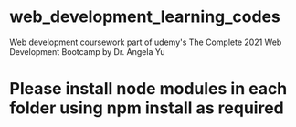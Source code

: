 # web_development_learning_codes
Web development coursework part of udemy's The Complete 2021 Web Development Bootcamp by Dr. Angela Yu

# Please install node modules in each folder using npm install as required

